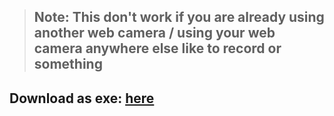 > ## Note: This don't work if you are already using another web camera / using your web camera anywhere else like to record or something

## Download as exe: <a href="https://drive.google.com/file/d/1PWH8EMJEoS4mSU5gGdYRxiv2xbGRE79j/view?usp=sharing">here</a>
